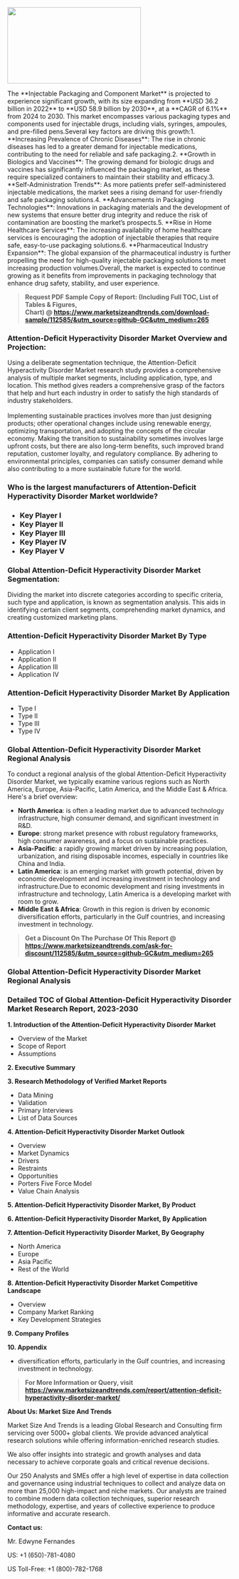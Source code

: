 <p><img class="alignnone size-medium wp-image-20088" src="https://ffe5etoiles.com/wp-content/uploads/2024/12/MST1-300x171.png" alt="" width="300" height="171" /></p>The **Injectable Packaging and Component Market** is projected to experience significant growth, with its size expanding from **USD 36.2 billion in 2022** to **USD 58.9 billion by 2030**, at a **CAGR of 6.1%** from 2024 to 2030. This market encompasses various packaging types and components used for injectable drugs, including vials, syringes, ampoules, and pre-filled pens.Several key factors are driving this growth:1. **Increasing Prevalence of Chronic Diseases**: The rise in chronic diseases has led to a greater demand for injectable medications, contributing to the need for reliable and safe packaging.2. **Growth in Biologics and Vaccines**: The growing demand for biologic drugs and vaccines has significantly influenced the packaging market, as these require specialized containers to maintain their stability and efficacy.3. **Self-Administration Trends**: As more patients prefer self-administered injectable medications, the market sees a rising demand for user-friendly and safe packaging solutions.4. **Advancements in Packaging Technologies**: Innovations in packaging materials and the development of new systems that ensure better drug integrity and reduce the risk of contamination are boosting the market’s prospects.5. **Rise in Home Healthcare Services**: The increasing availability of home healthcare services is encouraging the adoption of injectable therapies that require safe, easy-to-use packaging solutions.6. **Pharmaceutical Industry Expansion**: The global expansion of the pharmaceutical industry is further propelling the need for high-quality injectable packaging solutions to meet increasing production volumes.Overall, the market is expected to continue growing as it benefits from improvements in packaging technology that enhance drug safety, stability, and user experience.</p><blockquote id="" class=""><strong>Request PDF Sample Copy of Report: (Including Full TOC, List of Tables &amp; Figures, Chart)&nbsp;@&nbsp;<strong><a href="https://www.marketsizeandtrends.com/download-sample/112585/&utm_source=github-GC&utm_medium=265" target="_blank">https://www.marketsizeandtrends.com/download-sample/112585/&utm_source=github-GC&utm_medium=265</a></strong></strong></blockquote><h3 id="" class="">Attention-Deficit Hyperactivity Disorder Market&nbsp;Overview and Projection:</h3><p id="" class="">Using a deliberate segmentation technique, the Attention-Deficit Hyperactivity Disorder Market research study provides a comprehensive analysis of multiple market segments, including application, type, and location. This method gives readers a comprehensive grasp of the factors that help and hurt each industry in order to satisfy the high standards of industry stakeholders. <br /> <br />Implementing sustainable practices involves more than just designing products; other operational changes include using renewable energy, optimizing transportation, and adopting the concepts of the circular economy. Making the transition to sustainability sometimes involves large upfront costs, but there are also long-term benefits, such improved brand reputation, customer loyalty, and regulatory compliance. By adhering to environmental principles, companies can satisfy consumer demand while also contributing to a more sustainable future for the world.</p><h3 id="" class="">Who is the largest manufacturers of&nbsp;Attention-Deficit Hyperactivity Disorder Market worldwide?</h3><h3 class=""><p><ul><li>Key Player I </li><li> Key Player II </li><li> Key Player III </li><li> Key Player IV </li><li> Key Player V</li></ul></p></h3><h3 id="" class="">Global&nbsp;Attention-Deficit Hyperactivity Disorder Market Segmentation:</h3><p id="" class="">Dividing the market into discrete categories according to specific criteria, such type and application, is known as segmentation analysis. This aids in identifying certain client segments, comprehending market dynamics, and creating customized marketing plans.</p><h3 id="" class="">Attention-Deficit Hyperactivity Disorder Market&nbsp;By Type</h3><p><p><ul><li>Application I</li><li> Application II</li><li> Application III</li><li> Application IV</p></li></ul></p></p><h3 id="" class="">Attention-Deficit Hyperactivity Disorder Market&nbsp;By Application</h3><p class=""><p><ul><li>Type I</li><li> Type II</li><li> Type III</li><li> Type IV</li></ul></p></p><h3 id="" class="">Global Attention-Deficit Hyperactivity Disorder Market Regional Analysis</h3><p id="" class="">To conduct a regional analysis of the global Attention-Deficit Hyperactivity Disorder Market, we typically examine various regions such as North America, Europe, Asia-Pacific, Latin America, and the Middle East &amp; Africa. Here's a brief overview:</p><ul><li><strong>North America</strong>: is often a leading market due to advanced technology infrastructure, high consumer demand, and significant investment in R&amp;D.</li><li><strong>Europe</strong>: strong market presence with robust regulatory frameworks, high consumer awareness, and a focus on sustainable practices.</li><li><strong>Asia-Pacific</strong>: a rapidly growing market driven by increasing population, urbanization, and rising disposable incomes, especially in countries like China and India.</li><li><strong>Latin America</strong>: is an emerging market with growth potential, driven by economic development and increasing investment in technology and infrastructure.Due to economic development and rising investments in infrastructure and technology, Latin America is a developing market with room to grow.</li><li><strong>Middle East &amp; Africa</strong>: Growth in this region is driven by economic diversification efforts, particularly in the Gulf countries, and increasing investment in technology.</li></ul><blockquote id="" class=""><strong>Get a Discount On The Purchase Of This Report @ <strong><a href="https://www.marketsizeandtrends.com/ask-for-discount/112585/&utm_source=github-GC&utm_medium=265" target="_blank">https://www.marketsizeandtrends.com/ask-for-discount/112585/&utm_source=github-GC&utm_medium=265</a></strong></strong></blockquote><h3 id="" class="">Global Attention-Deficit Hyperactivity Disorder Market Regional Analysis</h3><h3 id="" class="">Detailed TOC of Global Attention-Deficit Hyperactivity Disorder Market Research Report, 2023-2030</h3><p id="" class=""><strong>1. Introduction of the Attention-Deficit Hyperactivity Disorder Market</strong></p><ul><li>Overview of the Market</li><li>Scope of Report</li><li>Assumptions</li></ul><p id="" class=""><strong>2. Executive Summary</strong></p><p id="" class=""><strong>3. Research Methodology of Verified Market Reports</strong></p><ul><li>Data Mining</li><li>Validation</li><li>Primary Interviews</li><li>List of Data Sources</li></ul><p id="" class=""><strong>4. Attention-Deficit Hyperactivity Disorder Market Outlook</strong></p><ul><li>Overview</li><li>Market Dynamics</li><li>Drivers</li><li>Restraints</li><li>Opportunities</li><li>Porters Five Force Model</li><li>Value Chain Analysis</li></ul><p id="" class=""><strong>5. Attention-Deficit Hyperactivity Disorder Market, By Product</strong></p><p id="" class=""><strong>6. Attention-Deficit Hyperactivity Disorder Market, By Application</strong></p><p id="" class=""><strong>7. Attention-Deficit Hyperactivity Disorder Market, By Geography</strong></p><ul><li>North America</li><li>Europe</li><li>Asia Pacific</li><li>Rest of the World</li></ul><p id="" class=""><strong>8. Attention-Deficit Hyperactivity Disorder Market Competitive Landscape</strong></p><ul><li>Overview</li><li>Company Market Ranking</li><li>Key Development Strategies</li></ul><p id="" class=""><strong>9. Company Profiles</strong></p><p id="" class=""><strong>10. Appendix</strong></p><ul><li>diversification efforts, particularly in the Gulf countries, and increasing investment in technology.</li></ul><blockquote id="" class=""><strong>For More Information or Query, visit <strong><strong><a href="https://www.marketsizeandtrends.com/report/attention-deficit-hyperactivity-disorder-market/" target="_blank">https://www.marketsizeandtrends.com/report/attention-deficit-hyperactivity-disorder-market/</a></strong></strong></strong></blockquote><p id="" class=""><strong>About Us: Market Size And Trends</strong></p><p id="" class="">Market Size And Trends is a leading Global Research and Consulting firm servicing over 5000+ global clients. We provide advanced analytical research solutions while offering information-enriched research studies.</p><p id="" class="">We also offer insights into strategic and growth analyses and data necessary to achieve corporate goals and critical revenue decisions.</p><p id="" class="">Our 250 Analysts and SMEs offer a high level of expertise in data collection and governance using industrial techniques to collect and analyze data on more than 25,000 high-impact and niche markets. Our analysts are trained to combine modern data collection techniques, superior research methodology, expertise, and years of collective experience to produce informative and accurate research.</p><p id="" class=""><strong>Contact us:</strong></p><p id="" class="">Mr. Edwyne Fernandes</p><p id="" class="">US: +1 (650)-781-4080</p><p id="" class="">US Toll-Free: +1 (800)-782-1768</p>
